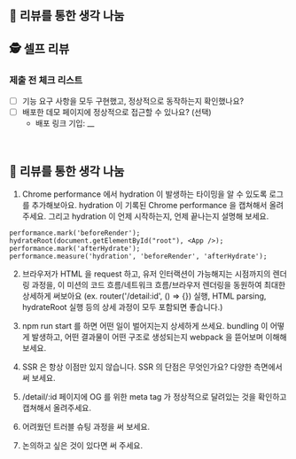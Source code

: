 ## 👀 리뷰를 통한 생각 나눔

<!--
  LMS에 단계별로 명시된 질문을 옮겨 와 답변을 작성해 주세요.
-->

## 🕵️ 셀프 리뷰

### 제출 전 체크 리스트
- [ ] 기능 요구 사항을 모두 구현했고, 정상적으로 동작하는지 확인했나요?
- [ ] 배포한 데모 페이지에 정상적으로 접근할 수 있나요? (선택)
  - 배포 링크 기입: __

<br/>

## 🧠 리뷰를 통한 생각 나눔

1. Chrome performance 에서 hydration 이 발생하는 타이밍을 알 수 있도록 로그를 추가해보아요. hydration 이 기록된 Chrome performance 을 캡쳐해서 올려주세요. 그리고 hydration 이 언제 시작하는지, 언제 끝나는지 설명해 보세요.

```
performance.mark('beforeRender');
hydrateRoot(document.getElementById("root"), <App />);
performance.mark('afterHydrate');
performance.measure('hydration', 'beforeRender', 'afterHydrate');
```

2. 브라우저가 HTML 을 request 하고, 유저 인터랙션이 가능해지는 시점까지의 렌더링 과정을, 이 미션의 코드 흐름/네트워크 흐름/브라우저 렌더링을 동원하여 최대한 상세하게 써보아요 (ex. router('/detail:id', () => {}) 실행, HTML parsing, hydrateRoot 실행 등의 상세 과정이 모두 포함되면 좋습니다.)

3. npm run start 를 하면 어떤 일이 벌어지는지 상세하게 쓰세요. bundling 이 어떻게 발생하고, 어떤 결과물이 어떤 구조로 생성되는지 webpack 을 뜯어보며 이해해 보세요.

4. SSR 은 항상 이점만 있지 않습니다. SSR 의 단점은 무엇인가요? 다양한 측면에서 써 보세요.

5. /detail/:id 페이지에 OG 를 위한 meta tag 가 정상적으로 달려있는 것을 확인하고 캡쳐해서 올려주세요.

6. 어려웠던 트러블 슈팅 과정을 써 보세요.

7. 논의하고 싶은 것이 있다면 써 주세요.
